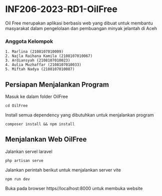 # INF206-2023-RD1-OilFree
 Oil Free merupakan aplikasi berbasis web yang dibuat untuk membantu masyarakat dalam pengelolaan dan pembuangan minyak jelantah di Aceh
 
### Anggota Kelompok
    1. Marlina (2108107010009)
    2. Najla Raihana Kamila (2108107010067)
    3. Ardiansyah (2108107010023)
    4. Aulia Muzhaffar (2108107010033)
    5. Miftah Nadya (2108107010087)

## Persiapan Menjalankan Program
 Masuk ke dalam folder OilFree
 
    cd OilFree
    
Install semua dependency yang dibutuhkan untuk menjalankan program

    composer install && npm install

## Menjalankan Web OilFree
 Jalankan servel laravel
 
    php artisan serve
    
 Jalankan perintah berikut untuk menjalankan server vite
 
    npm run dev
    
 Buka pada browser https//localhost:8000 untuk membuka website
